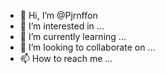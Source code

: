 - 👋 Hi, I’m @Pjrnffon
- 👀 I’m interested in ...
- 🌱 I’m currently learning ...
- 💞️ I’m looking to collaborate on ...
- 📫 How to reach me ...

<!---
Pjrnffon/Pjrnffon is a ✨ special ✨ repository because its `README.md` (this file) appears on your GitHub profile.
You can click the Preview link to take a look at your changes.
--->
